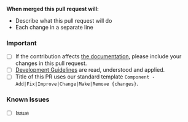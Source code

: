 **When merged this pull request will:**
- Describe what this pull request will do
- Each change in a separate line

### Important
- [ ] If the contribution affects [the documentation](../docs), please include your changes in this pull request.
- [ ] [Development Guidelines](https://github.com/Andx667/CamoFacesRedux/blob/main/.github/CONTRIBUTING.md) are read, understood and applied.
- [ ] Title of this PR uses our standard template `Component - Add|Fix|Improve|Change|Make|Remove {changes}`.

<!-- Known issues that need to be addressed -->
### Known Issues
- [ ] Issue
